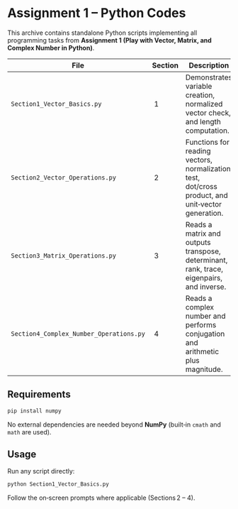 # Assignment 1 – Python Codes

This archive contains standalone Python scripts implementing all programming tasks from **Assignment 1 (Play with Vector, Matrix, and Complex Number in Python)**.

| File | Section | Description |
|------|---------|-------------|
| `Section1_Vector_Basics.py` | 1 | Demonstrates variable creation, normalized vector check, and length computation. |
| `Section2_Vector_Operations.py` | 2 | Functions for reading vectors, normalization test, dot/cross product, and unit‐vector generation. |
| `Section3_Matrix_Operations.py` | 3 | Reads a matrix and outputs transpose, determinant, rank, trace, eigenpairs, and inverse. |
| `Section4_Complex_Number_Operations.py` | 4 | Reads a complex number and performs conjugation and arithmetic plus magnitude. |

## Requirements

```bash
pip install numpy
```

No external dependencies are needed beyond **NumPy** (built‑in `cmath` and `math` are used).

## Usage

Run any script directly:

```bash
python Section1_Vector_Basics.py
```

Follow the on‑screen prompts where applicable (Sections 2 – 4).
